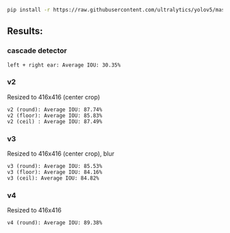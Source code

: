 ```bash
pip install -r https://raw.githubusercontent.com/ultralytics/yolov5/master/requirements.txt
```

## Results:
### cascade detector
```text
left + right ear: Average IOU: 30.35%
```

### v2
Resized to 416x416 (center crop)
```text
v2 (round): Average IOU: 87.74%
v2 (floor): Average IOU: 85.83%
v2 (ceil) : Average IOU: 87.49%
```

### v3
Resized to 416x416 (center crop), blur
```text
v3 (round): Average IOU: 85.53%
v3 (floor): Average IOU: 84.16%
v3 (ceil): Average IOU: 84.82%
```

### v4
Resized to 416x416
```text
v4 (round): Average IOU: 89.38%
```